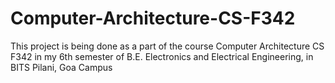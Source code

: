 # Computer-Architecture-CS-F342
This project is being done as a part of the course Computer Architecture CS F342 in my 6th semester of B.E. Electronics and Electrical Engineering, in BITS Pilani, Goa Campus
